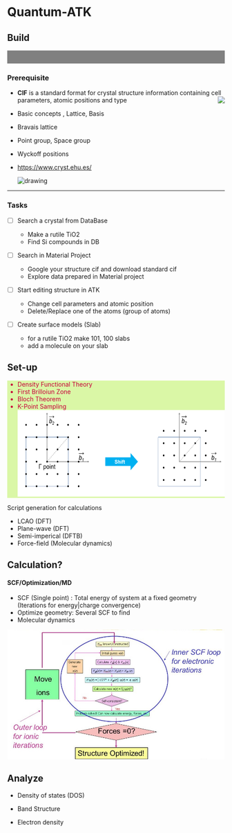 

# Quantum-ATK



## Build

<div style="height:30px; background-color:gray;" ></div>

### Prerequisite

- **CIF** is a standard format for crystal structure information containing cell parameters, atomic positions and type   <img style="float: right; height:200px" src="./images/Animation.gif">
- Basic concepts , Lattice, Basis 

- Bravais lattice 
-  Point group, Space group
-  Wyckoff positions

- https://www.cryst.ehu.es/

  

  <img src="images/bravais-en.jpg" alt="drawing" style="width:500px;"/>



--------------------

### Tasks

- [ ] Search a crystal from DataBase

  - Make a rutile TiO2 
  - Find Si compounds in DB

- [ ] Search in Material Project

  - Google your structure cif and download standard cif
  - Explore data prepared in Material project

- [ ] Start editing structure in ATK

  - Change cell parameters and atomic position
  - Delete/Replace one of the atoms (group of atoms)

- [ ] Create surface models (Slab)

  - for a rutile TiO2 make 101, 100 slabs
  - add a molecule on your slab

  

## Set-up

<div   style="background-color:#DAF7A6; color:#C70039"> <ul>  <li> Density Functional Theory</li>  
    <li> First Brilloiun Zone</li>  <li> Bloch Theorem</li> <li> K-Point Sampling</li> <img src="./images/BZsample.png"  style="height:200px"> </ul> </div>



Script generation for calculations

- LCAO  (DFT)
- Plane-wave (DFT)
- Semi-imperical (DFTB)
- Force-field (Molecular dynamics) 

## Calculation?

#### SCF/Optimization/MD

- SCF (Single point) : Total energy of system at a fixed geometry (Iterations for energy|charge convergence)
- Optimize geometry: Several SCF to find 
- Molecular dynamics

<img src="./images/relax.jpg">



## Analyze

- Density of states (DOS)

- Band Structure

- Electron density

  

